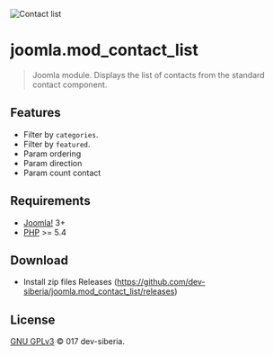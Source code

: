 ![Contact list](https://cdn.rawgit.com/dev-siberia/joomla.mod_contact_list/master/logo.png)

# joomla.mod_contact_list
> Joomla module. Displays the list of contacts from the standard contact component.

## Features

- Filter by `categories`.
- Filter by `featured`.
- Param ordering
- Param direction
- Param count contact

## Requirements

- [Joomla!](https://github.com/joomla/joomla-cms) 3+
- [PHP](http://www.php.net/) >= 5.4

## Download 

- Install zip files Releases (https://github.com/dev-siberia/joomla.mod_contact_list/releases)

## License

[GNU GPLv3](http://www.gnu.org/licenses/gpl-3.0.en.html) &copy; 017 dev-siberia.